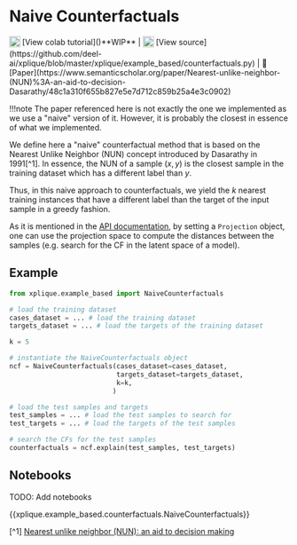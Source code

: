 # Naive Counterfactuals

<sub>
    <img src="https://upload.wikimedia.org/wikipedia/commons/d/d0/Google_Colaboratory_SVG_Logo.svg" width="20">
</sub> [View colab tutorial]()**WIP** |
<sub>
    <img src="https://upload.wikimedia.org/wikipedia/commons/9/91/Octicons-mark-github.svg" width="20">
</sub> [View source](https://github.com/deel-ai/xplique/blob/master/xplique/example_based/counterfactuals.py) |
📰 [Paper](https://www.semanticscholar.org/paper/Nearest-unlike-neighbor-(NUN)%3A-an-aid-to-decision-Dasarathy/48c1a310f655b827e5e7d712c859b25a4e3c0902)

!!!note
    The paper referenced here is not exactly the one we implemented as we use a "naive" version of it. However, it is probably the closest in essence of what we implemented.

We define here a "naive" counterfactual method that is based on the Nearest Unlike Neighbor (NUN) concept introduced by Dasarathy in 1991[^1]. In essence, the NUN of a sample $(x, y)$ is the closest sample in the training dataset which has a different label than $y$.

Thus, in this naive approach to counterfactuals, we yield the $k$ nearest training instances that have a different label than the target of the input sample in a greedy fashion. 

As it is mentioned in the [API documentation](api/example_based/methods/api_example_based/), by setting a `Projection` object, one can use the projection space to compute the distances between the samples (e.g. search for the CF in the latent space of a model).

## Example

```python
from xplique.example_based import NaiveCounterfactuals

# load the training dataset
cases_dataset = ... # load the training dataset
targets_dataset = ... # load the targets of the training dataset

k = 5

# instantiate the NaiveCounterfactuals object
ncf = NaiveCounterfactuals(cases_dataset=cases_dataset,
                           targets_dataset=targets_dataset,
                           k=k,
                          )

# load the test samples and targets
test_samples = ... # load the test samples to search for
test_targets = ... # load the targets of the test samples

# search the CFs for the test samples
counterfactuals = ncf.explain(test_samples, test_targets)
```

## Notebooks

TODO: Add notebooks

{{xplique.example_based.counterfactuals.NaiveCounterfactuals}}

[^1] [Nearest unlike neighbor (NUN): an aid to decision making](https://www.semanticscholar.org/paper/Nearest-unlike-neighbor-(NUN)%3A-an-aid-to-decision-Dasarathy/48c1a310f655b827e5e7d712c859b25a4e3c0902)